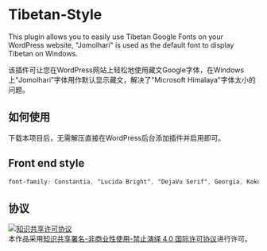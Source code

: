 # Tibetan-Style

This plugin allows you to easily use Tibetan Google Fonts on your WordPress website, "Jomolhari" is used as the default font to display Tibetan on Windows.

该插件可让您在WordPress网站上轻松地使用藏文Google字体，在Windows上“Jomolhari”字体用作默认显示藏文，解决了"Microsoft Himalaya"字体太小的问题。

## 如何使用
下载本项目后，无需解压直接在WordPress后台添加插件并启用即可。

## Front end style
```css
font-family: Constantia, "Lucida Bright", "DejaVu Serif", Georgia, Kokonor, "Tibetan Machine Uni", Jomolhari, serif;
```

## 协议

<a rel="license" href="http://creativecommons.org/licenses/by-nc-nd/4.0/"><img alt="知识共享许可协议" style="border-width:0" src="https://i.creativecommons.org/l/by-nc-nd/4.0/88x31.png" /></a><br />本作品采用<a rel="license" href="http://creativecommons.org/licenses/by-nc-nd/4.0/">知识共享署名-非商业性使用-禁止演绎 4.0 国际许可协议</a>进行许可。